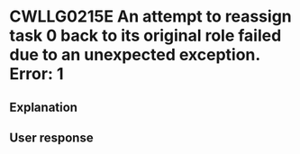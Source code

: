 # CWLLG0215E An attempt to reassign task 0 back to its original role failed due to an unexpected exception.  Error: 1

## Explanation

## User response